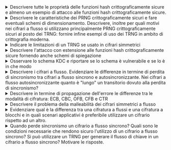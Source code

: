 <details>
  <summary>Descrivere tutte le proprietà delle funzioni hash crittograficamente sicure e almeno un esempio di attacco alle funzioni hash crittograficamente sicure.
</summary>

  **Una funzione hash crittograficamente sicura deve soddisfare le seguenti proprietà:**  

1. **Efficienza**  
   Deve essere computazionalmente facile calcolare l’hash \( H(x) \) per ogni input \( x \) indipendentemente dalla sua lunghezza.

2. **Unidirezionalità**  
   Deve essere computazionalmente difficile risalire all’input \( x \) data solo l'impronta\( H(x) \).

3. **Resistenza debole alle collisioni**  
   Dato un input \( x \), deve essere difficile trovare un altro input \( y \ne x \) tale che \( H(y) = H(x) \).

4. **Resistenza forte alle collisioni**  
   Deve essere difficile trovare qualsiasi coppia di input distinti \( (x, y) \) tale che \( H(x) = H(y) \).

## Esempio di attacco: Birthday Attack

Il **Birthday Attack** è un attacco crittografico che sfrutta il paradosso del compleanno per trovare collisioni in una funzione hash.

- **Obiettivo**: trovare due input differenti \( x \) e \( y \) tali che \( H(x) = H(y) \).
- **Utilizzo**: può essere usato, ad esempio, per ottenere la firma digitale su un documento apparentemente innocuo e riutilizzarla su un altro documento malevolo con lo stesso hash.
- **Motivazione**: la probabilità di collisione aumenta con il numero di tentativi effettuati, rendendo questo attacco efficace per funzioni hash con output troppo corto.

</details>

<details>
  <summary>Descrivere le caratteristiche dei PRNG crittograficamente sicuri e fare eventuali schemi di dimensionamento. Descrivere, inoltre per quali motivi nei cifrari a flusso si utilizzano principalmente PRNG crittograficamente sicuri al posto dei TRNG: fornire infine esempi di uso dei TRNG in ambito di crittografia moderna.
</summary>

**I PRNG** crittograficamente sicuri devono avere le seguenti caratteristiche:

  **Casualità dei bit di uscita:** che si verifica sottoponendo l’uscita ad una serie di test statistici previsti dallo standard FIPS 140-2
**Imprevedibilità dei bit di uscita:** che si verifica sottoponendo l’uscita del componente al test next-bit che considera L bit e a partire da essi verifica se esiste un protocollo polinomiale in grado di predire con una probabilità maggiore di 0.5 il bit (L+1)-esimo.
**Indeducibilità del seme:** Deve essere computazionalmente infattibile per un intrusore riuscire a risalire ai bit precedenti fino al seme iniziale. Questa caratteristica è garantita dall’utilizzo di una funzione unidirezionale al posto o della funzione G di calcolo dello stato futuro, o della funzione F di uscita, dell’automa a stati finiti con cui è implementato il PRNG crittografico.
4
Per garantire sicurezza, la lunghezza del seed deve essere almeno pari al livello di sicurezza desiderato. Esempio:

Sicurezza a 128 bit ⇒ seed di almeno 128 bit.

Sicurezza a 256 bit ⇒ seed di almeno 256 bit.

Nei **cifrari a flusso** si utilizzano principalmente PRNG crittograficamente sicuri al posto dei TRNG perché questi ultimi hanno un grosso limite legato alla frequenza di generazione. La maggior parte degli scenari applicativi richiede una frequenza molto alta di generazione di chiave che il TRNG non può garantire, perché quest’ultimo estrae bit casuali da fenomeni fisici che non si verificano in base alle nostre esigenze. Un secondo motivo è legato alla non riproducibilità del flusso di uscita che caratterizza i TRNG e che è fondamentale ai fini dell’implementazione di un cifrario a flusso.
**Esempi di utilizzo** di TRNG in ambito della crittografia moderna sono tutti i componenti crittografici che richiedono un seed iniziale casuale, imprevedibile e indeducibile come appunto i PRNG crittograficamente sicuri, oppure una chiave segreta che necessariamente deve essere generata in modo da essere casuale, imprevedibile e indeducibile, come le funzioni di Encryption.

</details>
<details>
<summary>Indicare le limitazioni di un TRNG se usato in cifrari simmetrici</summary>

  **Le limitazioni nell’uso di un TRNG** per implementare un cifrario simmetrico si evidenziano nel caso di cifrari a flusso.
Nei cifrari a flusso non è possibile utilizzare TRNG per la generazione del flusso di chiave perché c’è un limite intrinseco legato alla frequenza di generazione. La maggior parte degli scenari applicativi richiede una frequenza molto alta di generazione di chiave che il TRNG non può garantire, perché quest’ultimo estrae bit casuali da fenomeni fisici che non si verificano in base alle nostre esigenze. Un secondo motivo è legato alla non riproducibilità del flusso di uscita che caratterizza i TRNG e che è fondamentale ai fini dell’implementazione di un cifrario a flusso.

</details>

<details>
<summary>Descrivere l'attacco con estensione alle funzioni hash crittograficamente sicure fornendo anche schemi di spiegazione</summary>

  **L’attacco con estensione della lunghezza del messaggio (length extension attack)** colpisce tutte quelle situazioni in cui una funzione hash crittograficamente sicura viene implementata secondo lo schema di compressione iterata, caratteristico di algoritmi come MD5, SHA-1 e SHA-2. Questo schema, pur garantendo efficienza e modularità, introduce una vulnerabilità strutturale sfruttabile in particolari condizioni d’uso, in particolare quando la funzione hash viene impiegata per generare un codice di autenticazione (MAC) del tipo H(s || m), dove s è un segreto condiviso tra il mittente e il destinatario, e m è il messaggio da autenticare.

In questo contesto, un attaccante che riesca a ottenere l’impronta H(s || m) pur senza conoscere il valore del segreto s, può sfruttare le caratteristiche iterative della funzione hash per costruire un nuovo messaggio m* = m || padding || m′ e calcolarne un hash valido H(s || m || padding || m′), dove m′ è un’estensione arbitraria scelta dall’attaccante. Il principio chiave dell’attacco è che l’hash H(s || m) rappresenta lo stato intermedio della funzione di compressione subito dopo l’elaborazione di s || m. Utilizzando questo stato come punto di partenza, l’attaccante può continuare la computazione dell’hash in modo coerente, come se fosse stato il mittente legittimo.

L’unica difficoltà per l’attaccante sta nell’indovinare la lunghezza di s, necessaria per calcolare correttamente il padding. Tuttavia, se s è di lunghezza nota o prevedibile (ad esempio una chiave fissa di 16 o 32 byte), questa operazione è del tutto fattibile. Una volta stimata correttamente la lunghezza, l’attaccante è in grado di riprodurre il padding che la funzione hash avrebbe aggiunto automaticamente a s || m, e proseguire con i blocchi di m′ utilizzando lo stesso schema iterativo.

Anche nei casi in cui lo schema di compressione iterata includa padding alla fine del messaggio, l’attacco resta pericoloso. Questo è particolarmente vero quando il messaggio m ha forma numerica o binaria e il sistema ricevente non è in grado di distinguere tra messaggi originari e quelli estesi artificialmente, in quanto la struttura risultante m || padding || m′ può apparire semanticamente valida o indistinguibile dall’originale. In questi scenari, non è solo la funzione hash a essere vulnerabile, ma l’intero protocollo di autenticazione.

Per proteggersi da questo tipo di attacco, la contromisura più semplice ed efficace è evitare la costruzione H(s || m) e preferire invece H(m || s), invertendo l’ordine tra il messaggio e il segreto. Così facendo, l’attaccante non può più simulare la continuazione del processo hash, poiché non conosce s, che in questo caso si troverebbe alla fine e quindi sarebbe incluso in blocchi che non può costruire o modificare.

<pre>
**schema normale**
Mittente: Alice

Segreto: s
Messaggio: m

Calcolo:
  H(s || m) = HASH OUTPUT

Schema interno:

  [ IV ] ──▶ f ──▶ f ──▶ ... ──▶ f ──▶ Final ──▶ H(s || m)
              ▲       ▲              ▲
             s_1     m_1          padding

             
**lenght extension attack**
Attaccante:

Conosce: m, H(s || m)
Non conosce: s

Obiettivo: costruire m* = m || padding || m′ e ottenere H(s || m || padding || m′)

Strategia:
  1. Usa H(s || m) come stato iniziale fittizio.
  2. Aggiunge blocchi m′ personalizzati.
  3. Continua il calcolo come se fosse legittimo.

Schema:

  [ H(s || m) ] ──▶ f ──▶ f ──▶ Final ──▶ H(s || m || padding || m′)
                      ▲       ▲
                   m′_1     m′_2 (scelti dall’attaccante)

Messaggio forgiato inviato:
  m* = m || padding || m′
  hash_falsificato = H(s || m || padding || m′)
</pre>
</details>

<details>
<summary>Osservare lo schema KDC e riportare se lo schema è vulnerabile e se lo è in che modo</summary>
 
  **Lo schema di implementazione di questo centro di distribuzione delle chiavi**, così com’è, non è vulnerabile nel senso della **riservatezza** a patto che:
Il database in cui T custodisce le master key **Ka** e **Kb** sia assolutamente protetto, e inoltre **Ka** e **Kb** devono essere impossibili da dedurre, intercettare o indovinare.
I numeri random **Ra** ed **Rb** devono essere assolutamente causali, imprevedibili e indeducibili (altrimenti il protocollo sarebbe vulnerabile nella fase in cui le parti si identificano tra di loro)
La chiave di sessione k deve essere casuale, imprevedibile e indeducibile.
Fatte queste ipotesi il protocollo è robusto dal punto di vista della riservatezza ma non dell’integrità. Un intrusore è sempre in grado di modificare i messaggi a caso e questo può causare un Denial of Service (DoS) perché le parti non riusciranno a cifrare e decifrare correttamente, dunque la sessione sarà invalidata.

Con la presenza dei passaggi 4 e 5 un attacco con replica al passaggio 3 sarebbe evitato solo nel modello di minaccia in cui l’intrusore fosse in grado di avviare un attacco attivo sul canale che interconnette A e B, ma non conosca completamente la chiave di sessione k o ne abbia una conoscenza solo parziale.

Se consideriamo il modello di minaccia più sfortunato in cui l’attaccante sia riuscito a decifrare la chiave di sessione K, l’attacco con replica al passaggio 3 avrebbe successo. L’intrusore potrebbe avviare una comunicazione con B facendo partire il protocollo direttamente al passaggio 3 grazie al messaggio precedentemente intercettato. Grazie alla conoscenza di K potrebbe quindi impersonificare A rispondendo correttamente alla sfida al passaggio 5 e da quel momento catturare ogni informazione inviata successivamente.
Sarebbe stato possibile evitare questo attacco solo con una precauzione molto costosa, ovvero quella di far tenere traccia a B di tutte le chiavi di sessione precedentemente utilizzate, in modo da rivelare l’attacco, ma nello schema proposto non è previsto.
È prevista tuttavia una soluzione parziale a questa vulnerabilità visto che KDC attribuisce un tempo di vita limitato alle chiavi di sessione.

</details>
<details>
  <summary>Descrivere i cifrari a flusso. Evidenziare le differenze in termine di perdita di sincronismo tra cifrari a flusso sincrono e autosincronizzante. Nei cifrari a flusso autosincronizzante quanto è "lungo" un transitorio dovuto alla perdita di sincronismo?</summary>
  
 **sono algoritmi crittografici simmetrici** che operano trasformando il testo in chiaro un bit o un byte alla volta, invece che in blocchi fissi come nei cifrari a blocchi. Funzionano generando un flusso di bit pseudocasuali, detto keystream, a partire da una chiave segreta e da un eventuale vettore di inizializzazione. Questo flusso viene poi combinato con il testo in chiaro mediante un'operazione XOR, ottenendo così il testo cifrato. La stessa operazione, applicata al testo cifrato e al medesimo keystream, consente di recuperare il testo originale. Il punto di forza dei cifrari a flusso è l’efficienza: sono estremamente veloci e leggeri, rendendoli particolarmente adatti alla cifratura in tempo reale di flussi di dati continui come audio o video. Tuttavia, la loro sicurezza dipende in modo critico dal fatto che il keystream non venga mai riutilizzato con la stessa chiave, altrimenti diventano vulnerabili ad attacchi crittanalitici.

Un’interferenza attiva sul canale, come la modifica, la cancellazione o l’inserimento di bit, può provocare perdita di sincronismo. Nei cifrari a flusso sincroni, in cui il keystream dipende unicamente dalla chiave segreta e non dai dati trasmessi, la perdita o l’inserimento di un singolo bit compromette definitivamente la sincronizzazione tra le parti. Da quel momento in poi, la decifrazione produrrà risultati errati per tutto il messaggio successivo. Tuttavia, un errore isolato, come la modifica di un singolo bit durante la trasmissione, non compromette il sincronismo: l’errore resta confinato a quel bit e non si propaga oltre.

Nei cifrari a flusso autosincronizzanti, invece, il keystream è calcolato in funzione di una finestra dei bit precedenti del testo cifrato, solitamente gestita tramite uno shift register. In questo caso, ogni bit del keystream dipende da un numero fisso di bit cifrati precedenti (es. gli ultimi n bit). Di conseguenza, qualunque tipo di attacco attivo sul canale — che sia modifica, cancellazione o inserimento di bit — provoca una perdita temporanea di sincronismo, ma questa si auto-corregge dopo l’elaborazione di n bit corretti. Il periodo in cui il ricevente produce output errato a causa della perdita di sincronizzazione è detto transitorio, e ha una durata esattamente pari alla lunghezza dello shift register usato, cioè n bit. Superato questo intervallo, la corretta sincronizzazione viene ripristinata automaticamente, rendendo i cifrari autosincronizzanti più resilienti alla corruzione del canale rispetto ai cifrari sincroni.
</details>

<details>
  <summary>Descrivere in termine di propagazione dell'errore le differenze tra le modalità di cifratura: ECB, CBC, OFB, CFB e CTR
</summary>
  
  **La modalità ECB (Electronic Codebook)** è la più semplice e intuitiva: ogni blocco del testo in chiaro viene cifrato indipendentemente dagli altri usando la stessa chiave. Questo approccio ha il vantaggio della semplicità e della possibilità di cifrare e decifrare i blocchi in parallelo, ma è considerato insicuro perché blocchi identici producono blocchi cifrati identici, rivelando pattern nel messaggio. Dal punto di vista della propagazione dell’errore, se un blocco del testo cifrato viene corrotto, solo il blocco corrispondente del testo in chiaro risulterà errato in fase di decifrazione; non ci sono effetti sugli altri blocchi. Come descritto nel testo, l'errore non si propaga oltre il blocco alterato.
  **La modalità CBC (Cipher Block Chaining)** introduce una dipendenza tra i blocchi: ogni blocco in chiaro viene XORato con il blocco cifrato precedente prima della cifratura. Il primo blocco viene XORato con un vettore di inizializzazione (IV). Questo schema offre una sicurezza maggiore rispetto a ECB in quanto maschera la ripetizione dei dati, ma comporta una propagazione dell’errore più ampia: un errore in un blocco cifrato compromette completamente il blocco in chiaro corrispondente, e produce un errore parziale nel blocco successivo, poiché viene utilizzato un valore decifrato (alterato) come input del prossimo XOR. Questa struttura a pipeline provoca propagazione dell'errore.
  **La modalità CFB (Cipher Feedback)** converte un cifratore a blocchi in un cifratore a flusso autosincronizzante. In essa, il blocco cifrato precedente (o l’IV all’inizio) viene cifrato, e il risultato è XORato con il blocco di testo in chiaro per ottenere il cifrato. In questa configurazione, un errore in un bit del testo cifrato produce un errore nello stesso bit del blocco di testo in chiaro corrispondente, e l’intero blocco successivo risulterà errato perché si utilizza il blocco cifrato corrotto come input per il passo successivo. Anche in CFB, quindi, l’errore si propaga su due blocchi, ma in modo diverso da CBC: l'errore dura "solamente" un transitorio (di lunghezza definita dalla lunghezza degli shift register); decisamente non l'ideale per un canale rumoroso.
  L**a modalità OFB** ci ricorda un cifrario a flusso sincrono. Essendoci una retroazione del flusso di chiave e non del cifrato la modifica di un bit del cifrato impatta solo sulla decodifica di quel bit, e non su tutto il flusso di dati. Quindi rispetto alla modifica dei bit di cifrato non si ha propagazione dell’errore e questo rende la modalità OFB più indicata della modalità CFB nei casi di canali rumorosi. La cancellazione o l’iniezione di bit nel cifrato invece provocano una perdita di sincronismo definitiva.
Infine, **la modalità CTR (Counter Mode)** impiega un contatore che viene cifrato a ogni passo per generare un keystream indipendente dal testo in chiaro o cifrato. Ogni blocco del messaggio viene quindi XORato con il blocco corrispondente del keystream; situazione analoga a **OFB**.
</details>


<details>
  <summary>
    Descrivere il problema della malleabilità dei cifrari simmetrici a flusso
  </summary>
  
  **I cifrari simmetrici a flusso** eseguono l’operazione di cifratura e decifrazione per mezzo di una somma modulo 2 tra il messaggio in chiaro e un flusso di chiave. Il problema della malleabilità è una vulnerabilità insita in questo schema e nelle proprietà dell’operazione di XOR e consiste nella possibilità, sotto opportune ipotesi non comuni ma comunque possibili, dell’intrusore nel modificare il cifrato in maniera tale da avere a valle dell’operazione di decifrazione un effetto da lui voluto.
Le ipotesi sono che l’intrusore sia in grado di effettuare degli attacchi attivi sul canale di comunicazione e che abbia delle conoscenze pregresse sul contenuto del messaggio che sorgente e destinazione legittime si scambiano. In questi casi, se ci troviamo in uno scenario in cui il messaggio cifrato è fortemente strutturato, e l’intrusore è a conoscenza di questa struttura, il pericolo a fronte di un attacco che sfrutta la malleabilità è particolarmente concreto.
Supponiamo che, ad esempio, il messaggio strutturato sia un messaggio in cui il primo campo è sempre il mittente, che chiamiamo Mit1; dunque, i primi bit del cifrato si riferiscano al mittente legittimo rappresentato in forma esadecimale. Se l’intrusore sa a chi è destinato un messaggio, quindi è a conoscenza di Mit1, senza conoscere nulla sulla chiave potrebbe addirittura modificare il campo mittente con un mittente arbitrario di sua scelta Mit2. Gli basterà modificare quei bit di cifrato sommandoli modulo 2 con Mit1 XOR Mit2.

Se indichiamo con K i bit di chiave che cifrano i bit relativi alla rappresentazione esadecimale del campo mittente, avremo in fase di decifrazione un messaggio così composto: Mit1 XOR K XOR Mit1 XOR Mit2 XOR K.
Dal momento che per le proprietà dello XOR i termini uguali si elidono, il risultato sarà che il destinatario decifrerà un messaggio in cui il campo mittente ha la rappresentazione esadecimale di Mit2, il mittente scelto dall’attaccante.

</details>

<details>
  <summary>Evidenziare qual è la differenza tra una cifratura a flussi e una cifratura a blocchi e in quali scenari applicativi è preferibile utilizzare un cifrario rispetto ad un altro.
</summary>
  I cifrari a flusso si ispirano al cifrario perfetto della crittografia classica denominato One Time Pad e prevedono che uno o pochi bit alla volta del messaggio in chiaro siano sommati modulo due con un flusso di chiave opportunamente generato. Lo scenario applicativo in cui è preferibile utilizzare i cifrari a flusso è quello di trasmissione di dati orientata al flusso, come applicazioni web, telefonia, ecc., perché per come è implementato non introduce rallentamenti; quindi, tipicamente risulta più veloce di un cifrario a blocchi.
I cifrari a blocchi in linea generale si ispirano ai cifrari poligrafici composti della Teoria di Shannon secondo cui, per rendere sicuro ai fini della riservatezza un cifrario che non è perfetto, bisogna eseguire iterativamente operazioni di trasposizione e sostituzione su blocchi di messaggio in chiaro, al fine di ottenere confusione e diffusione. Quindi i cifrari a blocchi prevedono che il messaggio in chiaro sia suddiviso in blocchi di grandezza variabile a seconda della modalità di cifratura. Gli scenari in cui è preferibile utilizzare questi cifrari sono applicazioni asincrone, store and forward, come di protezione di file, pacchetti, strutture dati, posta elettronica, perché è più facile impiegare correttamente un cifrario a blocchi rispetto a un cifrario a flusso, e comunque, un cifrario a blocchi usato scorrettamente risulta comunque più sicuro di un cifrario a flusso usato scorrettamente.

</details>


<details>
  <summary>
    Quando perde sincronismo un cifrario a flusso sincrono? Quali sono le condizioni necessarie che rendono sicuro l'utilizzo di un cifrario a flusso sincrono? Si può utilizzare un TRNG per generare il flusso di chiave in un cifrario a flusso sincrono? Motivare le risposte.
  </summary>
  Un cifrario a flusso sincrono perde sincronismo quando sul canale di trasmissione viene effettuato un attacco attivo che provoca la cancellazione di un bit o l’iniezione di un bit fake sul flusso del cifrato. Da quel momento in poi si verifica una perdita di sincronismo definitiva tra sorgente e destinazione e la decifrazione non avviene più correttamente. Questo perché, nei due casi sopra citati, la conseguenza dell’attacco sarà una non corrispondenza tra l’i-esimo bit del messaggio in chiaro e l’i-esimo bit del flusso di chiave, condizione necessaria per una corretta decifrazione.
La generazione del flusso di chiave usato nei cifrari a flusso deve essere assolutamente casuale, imprevedibile, indeducibile e usata una volta sola.
Un TRNG non può essere utilizzato per generare un flusso di chiavi per due motivi:

Per sua natura non permette riproducibilità del flusso di chiave, e questo è fondamentale nei cifrari a flusso in cui è necessario avere lo stesso flusso di chiave lato sorgente e lato destinazione.
Per sua natura il TRNG non può garantire un’elevata frequenza di generazione, in quanto la sequenza di bit casuali viene estratta da un processo di campionamento, filtraggio e post-produzione di fenomeni naturali che non possono verificarsi in base alle nostre esigenze.

</details>


